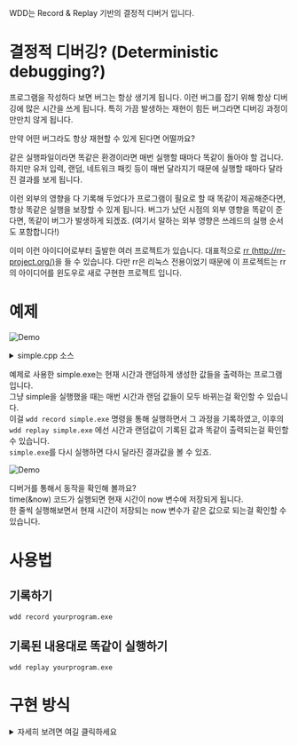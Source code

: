WDD는 Record & Replay 기반의 결정적 디버거 입니다.

# 결정적 디버깅? (Deterministic debugging?)
프로그램을 작성하다 보면 버그는 항상 생기게 됩니다. 이런 버그를 잡기 위해 항상  디버깅에 많은 시간을 쓰게 됩니다. 특히 가끔 발생하는 재현이 힘든 버그라면 디버깅 과정이 만만치 않게 됩니다.

만약 어떤 버그라도 항상 재현할 수 있게 된다면 어떨까요?

같은 실행파일이라면 똑같은 환경이라면 매번 실행할 때마다 똑같이 돌아야 할 겁니다. 하지만 유저 입력, 랜덤, 네트워크 패킷 등이 매번 달라지기 때문에 실행할 때마다 달라진 결과를 보게 됩니다.

이런 외부의 영향을 다 기록해 두었다가 프로그램이 필요로 할 때 똑같이 제공해준다면, 항상 똑같은 실행을 보장할 수 있게 됩니다. 버그가 났던 시점의 외부 영향을 똑같이 준다면, 똑같이 버그가 발생하게 되겠죠. (여기서 말하는 외부 영향은 쓰레드의 실행 순서도 포함합니다!)

이미 이런 아이디어로부터 출발한 여러 프로젝트가 있습니다. 대표적으로 [rr (http://rr-project.org/)](http://rr-project.org/)을 들 수 있습니다. 
다만 rr은 리눅스 전용이었기 때문에 이 프로젝트는 rr의 아이디어를 윈도우로 새로 구현한 프로젝트 입니다.

# 예제
![Demo](https://raw.githubusercontent.com/ipkn/wdd/gh-pages/docs/wdd_sample.gif)

<details>
<summary>
simple.cpp 소스
</summary>

{% highlight cpp %}
#include <time.h>
#include <stdlib.h>
#include <stdio.h>
#include <windows.h>
#include <random>
#include <iostream>

int main()
{
	time_t now;
	srand(time(&now));

	struct tm* timeinfo = localtime(&now);
	char buffer[80];
	strftime(buffer,sizeof(buffer),"%Y-%m-%d %H:%M:%S",timeinfo);
	std::cout << "Current time: ";
	std::cout << buffer << std::endl << std::endl;
	

	std::cout << "10 random numbers:" << std::endl;
	for(int i = 0; i < 10; i ++)
		std::cout << rand() % 100 << ' ';
	std::cout << std::endl << std::endl;


	std::cout << "10 random numbers from C++11 random_device:" << std::endl;
	std::random_device rd;
	std::uniform_int_distribution<> range(0, 99);

	for(int i = 0; i < 10; i ++)
		std::cout << range(rd) << ' ';
	std::cout << std::endl;
	return 0;
}
{% endhighlight %}

</details>

예제로 사용한 simple.exe는 현재 시간과 랜덤하게 생성한 값들을 출력하는 프로그램 입니다.  
그냥 simple을 실행했을 때는 매번 시간과 랜덤 값들이 모두 바뀌는걸 확인할 수 있습니다.  
이걸 `wdd record simple.exe` 명령을 통해 실행하면서 그 과정을 기록하였고, 이후의 `wdd replay simple.exe` 에선 시간과 랜덤값이 기록된 값과 똑같이 출력되는걸 확인할 수 있습니다.  
`simple.exe`를 다시 실행하면 다시 달라진 결과값을 볼 수 있죠.

![Demo](https://raw.githubusercontent.com/ipkn/wdd/gh-pages/docs/wdd_from_debugger.gif)

디버거를 통해서 동작을 확인해 볼까요?  
time(&now) 코드가 실행되면 현재 시간이 now 변수에 저장되게 됩니다.  
한 줄씩 실행해보면서  현재 시간이 저장되는 now 변수가 같은 값으로 되는걸 확인할 수 있습니다.
 



# 사용법

## 기록하기

```
wdd record yourprogram.exe
```

## 기록된 내용대로 똑같이 실행하기

```
wdd replay yourprogram.exe
```

# 구현 방식
  
<details><summary>자세히 보려면 여길 클릭하세요</summary><p>

## 참고사항
물론 아직 완성이 된 프로젝트는 아닙니다. (미완성품을 100% 완성한 척 하는 건 만우절이니까요!)  
기본적인 녹화/재생 기능은 모두 만들어저 있지만, 실제로 기록하는 내용은 예제만 돌 수 있는 정도 만 구현되어 있습니다. Windows를 구성하는 수백개의 시스템콜 중 현재 2개 구현하였습니다. 또한 Windows 버전, 32/64비트 등에 따라 바뀌어야 하는 부분도 존재합니다.  

이번 만우절은 디버거 확장 까지 구현하느라 시간이 절대적으로 모자라서 더 멋있어 보이는 예제를 만드는데 실패했네요.

계속 작업하여 DirectX, socket 등 대부분의 기능을 지원하게 되면, 많은 곳에 활용할 수 있을꺼라 기대합니다. QA들이 wdd를 켠 상태로 테스트 하다 버그를 발생시키면, 따로 재현 방식에 대한 의사소통을 하지 않아도, 프로그래머가 그대로 똑같은 버그를 재현할 수 있게 됩니다. 특이한 실행 패턴을 통해서만 재현되는 버그도 여러번 실행해보면서 상황을 추적해보기 훨씬 용이해지게 됩니다.

## Future Work

Step Back / Reverse Continue 기능을 아시나요? 프로그램이 어느 정도 진행한 다음에 거꾸로 실행하면서 이전 상태로 돌아갈 수 있는 기능도 어렵지 않게 추가할 수 있을 꺼라 생각합니다. 항상 똑같은 상태를 거치며 실행되기 때문이죠. 변수가 이상한 값이 되었을 때, 언제 이상한 값으로 설정되었는지 빠르게 찾을 수 있게됩니다.

## 감사합니다

저의 "만우절에 거짓말 같을 정도로 그럴싸한 프로그램 만들(어 자랑하)기" 프로젝트에 관심가져주셔서 감사합니다. 호응을 많이해주시면 좀더 흥이 나서 재밌는 장난감을 더 만들게 될꺼라 생각합니다. 리플이든 공유든 많이 해주세요. :)

## rr

자세한 방식에 대해 궁금하시면 [How rr works](http://rr-project.org/rr.html)를 확인해보세요.

</p></details>
